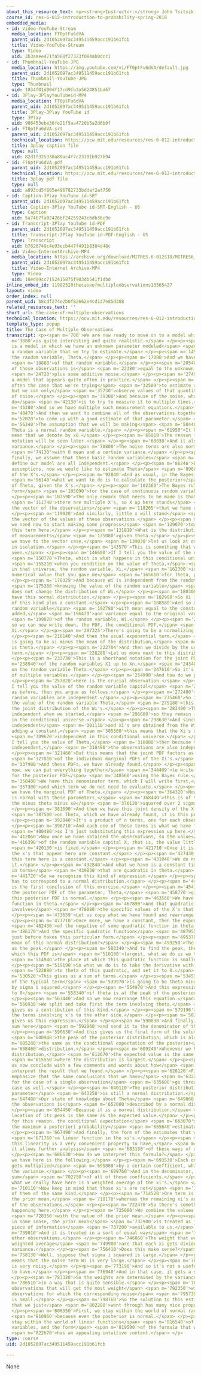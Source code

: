 ```yaml
---
about_this_resource_text: <p><strong>Instructor:</strong> John Tsitsiklis</p>
course_id: res-6-012-introduction-to-probability-spring-2018
embedded_media:
- id: Video-YouTube-Stream
  media_location: FT0ptFu6dVA
  parent_uid: 2d1052097ac349511459acc191b61fcb
  title: Video-YouTube-Stream
  type: Video
  uid: 3b3aaee471fa568f27323f084ab0dcc1
- id: Thumbnail-YouTube-JPG
  media_location: https://img.youtube.com/vi/FT0ptFu6dVA/default.jpg
  parent_uid: 2d1052097ac349511459acc191b61fcb
  title: Thumbnail-YouTube-JPG
  type: Thumbnail
  uid: 1034f01d90df17cd9fb3a5624851bd67
- id: 3Play-3PlayYouTubeid-MP4
  media_location: FT0ptFu6dVA
  parent_uid: 2d1052097ac349511459acc191b61fcb
  title: 3Play-3Play YouTube id
  type: 3Play
  uid: 986453ebe36fe21f5aa4720b5a2d6b0f
- id: FT0ptFu6dVA.srt
  parent_uid: 2d1052097ac349511459acc191b61fcb
  technical_location: https://ocw.mit.edu/resources/res-6-012-introduction-to-probability-spring-2018/part-ii-inference-limit-theorems/the-case-of-multiple-observations/FT0ptFu6dVA.srt
  title: 3play caption file
  type: null
  uid: 82d1f325330a89ac4f7c23101b927b94
- id: FT0ptFu6dVA.pdf
  parent_uid: 2d1052097ac349511459acc191b61fcb
  technical_location: https://ocw.mit.edu/resources/res-6-012-introduction-to-probability-spring-2018/part-ii-inference-limit-theorems/the-case-of-multiple-observations/FT0ptFu6dVA.pdf
  title: 3play pdf file
  type: null
  uid: a893cd5f885e496782733bddaf2af750
- id: Caption-3Play YouTube id-SRT
  parent_uid: 2d1052097ac349511459acc191b61fcb
  title: Caption-3Play YouTube id-SRT-English - US
  type: Caption
  uid: 5a74b7fa02426bf24259243c6db3bc9e
- id: Transcript-3Play YouTube id-PDF
  parent_uid: 2d1052097ac349511459acc191b61fcb
  title: Transcript-3Play YouTube id-PDF-English - US
  type: Transcript
  uid: b7826749c4e93ecb447f491b8304d48c
- id: Video-InternetArchive-MP4
  media_location: https://archive.org/download/MITRES.6-012S18/MITRES6_012S18_L15-04_300k.mp4
  parent_uid: 2d1052097ac349511459acc191b61fcb
  title: Video-Internet Archive-MP4
  type: Video
  uid: 10ed99cc7152415875f903db541f1dbd
inline_embed_id: 11982320thecaseofmultipleobservations13565427
layout: video
order_index: null
parent_uid: b8cdf274e2b0f82662e4cd137e85d308
related_resources_text: ''
short_url: the-case-of-multiple-observations
technical_location: https://ocw.mit.edu/resources/res-6-012-introduction-to-probability-spring-2018/part-ii-inference-limit-theorems/the-case-of-multiple-observations
template_type: popup
title: The Case of Multiple Observations
transcript: <p><span m='700'>We are now ready to move on to a model which</span> <span
  m='3880'>is quite interesting and quite realistic.</span> </p><p><span m='7240'>This
  is a model in which we have an unknown parameter modeled</span> <span m='11900'>as
  a random variable that we try to estimate.</span> </p><p><span m='14970'>This is
  the random variable, Theta.</span> </p><p><span m='17080'>And we have multiple observations</span>
  <span m='18880'>of that random variable.</span> </p><p><span m='20540'>Each one
  of those observations is</span> <span m='22380'>equal to the unknown random variable,</span>
  <span m='24720'>plus some additive noise.</span> </p><p><span m='27490'>This is
  a model that appears quite often in practice.</span> </p><p><span m='30900'>It is
  often the case that we're trying</span> <span m='32509'>to estimate a certain quantity,
  but we can only</span> <span m='35730'>observe values of that quantity in the presence
  of noise.</span> </p><p><span m='39300'>And because of the noise, what we want to
  do</span> <span m='42130'>is to try to measure it to multiple times.</span> </p><p><span
  m='45280'>And so we have multiple such measurement equations.</span> </p><p><span
  m='48470'>And then we want to combine all of the observations together</span> <span
  m='52020'>to come up with a good estimate of that parameter.</span> </p><p><span
  m='56340'>The assumption that we will be making</span> <span m='58440'>are that
  Theta is a normal random variable.</span> </p><p><span m='61950'>It has a certain
  mean that we denote by x0.</span> </p><p><span m='65019'>The reason for this strange
  notation will be seen later.</span> </p><p><span m='68030'>And it also has a certain
  variance.</span> </p><p><span m='70800'>The noise terms are also normal random variables</span>
  <span m='74130'>with 0 mean and a certain variance.</span> </p><p><span m='77360'>And
  finally, we assume that these basic random variables</span> <span m='81300'>that
  define our model are all independent.</span> </p><p><span m='86240'>Based on these
  assumptions, now we would like to estimate Theta</span> <span m='89680'>on the basis
  of the X's.</span> </p><p><span m='92840'>And as usual, in the Bayesian setting,</span>
  <span m='96140'>what we want to do is to calculate the posterior</span> <span m='98759'>distribution
  of Theta, given the X's.</span> </p><p><span m='102360'>The Bayes rule has the usual
  form</span> <span m='105090'>for the case of continuous random variables.</span>
  </p><p><span m='107590'>The only remark that needs to be made is that in this case,</span>
  <span m='111740'>there are multiple X's, so X up here stands</span> <span m='115729'>for
  the vector of the observations</span> <span m='118265'>that we have obtained.</span>
  </p><p><span m='119920'>And similarly, little x will stand</span> <span m='122160'>for
  the vector of the values of these observations.</span> </p><p><span m='126260'>So
  we need now to start making some progress</span> <span m='129070'>towards calculating
  this term here.</span> </p><p><span m='131810'>What is the distribution of the vector
  of measurements</span> <span m='135080'>given theta.</span> </p><p><span m='136600'>Before
  we move to the vector case,</span> <span m='139030'>let us look at one of the measurements
  in isolation.</span> </p><p><span m='143570'>This is something that we have already
  seen.</span> </p><p><span m='146600'>If I tell you the value of the random variable,</span>
  <span m='150770'>Theta, which is what happens in this conditional universe</span>
  <span m='155210'>when you condition on the value of Theta,</span> <span m='158270'>then
  in that universe, the random variable, Xi,</span> <span m='162300'>is equal to the
  numerical value that you gave me</span> <span m='165610'>for Theta, plus Wi.</span>
  </p><p><span m='170329'>And because Wi is independent from the random variable Theta,</span>
  <span m='175360'>knowing the value of the random variable</span> <span m='177579'>Theta
  does not change the distribution of Wi.</span> </p><p><span m='180300'>It will still
  have this normal distribution.</span> </p><p><span m='182990'>So Xi is a normal
  of this kind plus a constant.</span> </p><p><span m='188580'>And so Xi is a normal
  random variable</span> <span m='192780'>with mean equal to the constant that we
  added,</span> <span m='196470'>and variance equal to the original variance</span>
  <span m='199020'>of the random variable, Wi.</span> </p><p><span m='201420'>And
  so we can now write down, the PDF, the conditional PDF,</span> <span m='205750'>of
  Xi.</span> </p><p><span m='207325'>There's going to be a normalizing constant.</span>
  </p><p><span m='210140'>And then the usual exponential term,</span> <span m='212700'>which
  is going to be xi minus the mean of the distribution,</span> <span m='219730'>which
  is theta.</span> </p><p><span m='222704'>And then we divide by the usual variance
  term.</span> </p><p><span m='228280'>Let us move next to this distribution here.</span>
  </p><p><span m='233730'>This is a shorthand notation for the joint PDF</span> <span
  m='238940'>of the random variables X1 up to Xn,</span> <span m='243480'>conditional
  on the random variable Theta.</span> </p><p><span m='247610'>So it's really a function
  of multiple variables.</span> </p><p><span m='254990'>And how do we proceed now?</span>
  </p><p><span m='257820'>Here is the crucial observation.</span> </p><p><span m='260899'>If
  I tell you the value of the random variable capital</span> <span m='266090'>Theta
  as before, then you argue as follows.</span> </p><p><span m='272400'>All of these
  random variables are independent.</span> </p><p><span m='275460'>So if I tell you
  the value of the random variable Theta,</span> <span m='279180'>this does not change
  the joint distribution of the Wi's.</span> </p><p><span m='283490'>The Wi's were
  independent when we started,</span> <span m='286680'>so they remain independent
  in the conditional universe.</span> </p><p><span m='298630'>And since the Wi's are
  independent</span> <span m='301110'>and Xi's are obtained from the Wi's by just
  adding a constant,</span> <span m='305560'>this means that the Xi's are also</span>
  <span m='309670'>independent in this conditional universe.</span> </p><p><span m='313420'>Once
  I tell you the value of Theta,</span> <span m='316080'>then because the noises are
  independent,</span> <span m='318490'>the observations are also independent.</span>
  </p><p><span m='321460'>But this means that the joint PDF factors as a product</span>
  <span m='327810'>of the individual marginal PDFs of the Xi's.</span> </p><p><span
  m='337900'>And these PDFs, we have already found.</span> </p><p><span m='341540'>So
  now, we can put everything together</span> <span m='344409'>to write down a formula
  for the posterior PDF</span> <span m='348560'>using the Bayes rule.</span> </p><p><span
  m='350400'>We have this denominator term, which I will write first,</span> <span
  m='357300'>and which term we do not need to evaluate.</span> </p><p><span m='360580'>Then
  we have the marginal PDF of Theta.</span> </p><p><span m='364320'>Now since Theta
  is normal with these parameters,</span> <span m='368440'>this is of the form e to
  the minus theta minus x0</span> <span m='376120'>squared over 2 sigma 0 squared.</span>
  </p><p><span m='381690'>And then we have this joint density of the X's conditioned</span>
  <span m='387500'>on Theta, which we have already found, it is this product here.</span>
  </p><p><span m='392840'>It's a product of n terms, one for each observation.</span>
  </p><p><span m='396710'>And each one of these terms is what we have found earlier,</span>
  <span m='400480'>so I'm just substituting this expression up here.</span> </p><p><span
  m='412060'>Now once we have obtained the observations, so the value</span> <span
  m='416390'>of the random variable capital X, that is, the value little x,</span>
  <span m='420130'>is fixed.</span> </p><p><span m='421710'>Once it is fixed, then
  the x's that appear here are constant.</span> </p><p><span m='427430'>So in particular,
  this term here is a constant.</span> </p><p><span m='431040'>We do not bother with
  it.</span> </p><p><span m='432840'>And what we have is a constant times an exponential
  in terms</span> <span m='439030'>that are quadratic in theta.</span> </p><p><span
  m='441720'>So we recognize this kind of expression.</span> </p><p><span m='445020'>It
  has to correspond to a normal distribution.</span> </p><p><span m='449410'>And this
  is the first conclusion of this exercise.</span> </p><p><span m='454120'>That is,
  the posterior PDF of the parameter, Theta,</span> <span m='458770'>given our observations,
  this posterior PDF is normal.</span> </p><p><span m='463560'>We have e to a quadratic
  function in theta.</span> </p><p><span m='467890'>And that quadratic function also
  involves</span> <span m='470080'>the specific values of the X's that we have obtained.</span>
  </p><p><span m='473659'>Let us copy what we have found and rearrange it.</span>
  </p><p><span m='477710'>Once more, we have a constant, then the exponential</span>
  <span m='482430'>of the negative of some quadratic function in theta.</span> </p><p><span
  m='486170'>And the specific quadratic function</span> <span m='487955'>that we calculated
  just before takes this particular form.</span> </p><p><span m='495370'>What is the
  mean of this normal distribution?</span> </p><p><span m='499250'>The mean is same
  as the peak.</span> </p><p><span m='503340'>And to find the peak, the location at
  which this PDF is</span> <span m='510180'>largest, what we do is we try to find</span>
  <span m='514940'>the place at which this quadratic function is smallest.</span>
  </p><p><span m='519190'>So what we do is to take the derivative with respect</span>
  <span m='522890'>to theta of this quadratic, and set it to 0.</span> </p><p><span
  m='530520'>This gives us a sum of terms.</span> </p><p><span m='534530'>The derivative
  of the typical term</span> <span m='539970'>is going to be theta minus xi, divided
  by sigma i squared.</span> </p><p><span m='554970'>And this expression must be equal
  to 0</span> <span m='558340'>if theta is at the peak of the posterior distribution.</span>
  </p><p><span m='563440'>And so we now rearrange this equation.</span> </p><p><span
  m='566930'>We split and take first the term involving theta,</span> <span m='570700'>and
  gives us a contribution of this kind.</span> </p><p><span m='579190'>And we move
  the terms involving x's to the other side.</span> </p><p><span m='583160'>And this
  gives us this expression.</span> </p><p><span m='590830'>And finally, we take this
  sum here</span> <span m='592960'>and send it to the denominator of the other side.</span>
  </p><p><span m='596630'>And this gives us the final form of the solution:</span>
  <span m='600940'>the peak of the posterior distribution, which is also</span> <span
  m='605280'>the same as the conditional expectation of the posterior</span> <span
  m='608400'>distribution.</span> </p><p><span m='609240'>Whenever we have a normal
  distribution,</span> <span m='612670'>the expected value is the same as the place</span>
  <span m='615550'>where the distribution is largest.</span> </p><p><span m='621280'>Let
  us now conclude with a few comments and words about how</span> <span m='625000'>to
  interpret the result that we found.</span> </p><p><span m='628120'>First, let me
  emphasize that the same conclusions that we have</span> <span m='632210'>obtained
  for the case of a single observation</span> <span m='635680'>go through in this
  case as well.</span> </p><p><span m='640110'>The posterior distribution of the unknown
  parameter</span> <span m='643250'>is still a normal distribution.</span> </p><p><span
  m='647480'>Our state of knowledge about Theta</span> <span m='649860'>after we obtain
  the observations is</span> <span m='652000'>described by a normal distribution.</span>
  </p><p><span m='654450'>Because it is a normal distribution,</span> <span m='656190'>the
  location of its peak is the same as the expected value.</span> </p><p><span m='660690'>And
  for this reason, the conditional expectation</span> <span m='663070'>estimate and
  the maximum a posteriori probability</span> <span m='665640'>estimates coincide.</span>
  </p><p><span m='667490'>And finally, the form of the estimates that we get is</span>
  <span m='671760'>a linear function in the xi's.</span> </p><p><span m='676700'>And
  this linearity is a very convenient property to have,</span> <span m='680430'>because
  it allows further analysis</span> <span m='683180'>of these ways of obtaining estimates.</span>
  </p><p><span m='686630'>How do we interpret this formula?</span> </p><p><span m='690620'>What
  we have here is the following.</span> </p><p><span m='693530'>Each one of the xi's
  gets multiplied</span> <span m='695880'>by a certain coefficient, which is 1 over
  the variance.</span> </p><p><span m='699760'>And in the denominator, we have the
  sum</span> <span m='702750'>of all of those coefficients.</span> </p><p><span m='704870'>So
  what we really have here is a weighted average of the xi's.</span> </p><p><span
  m='710110'>Now keep in mind that those xi's are not</span> <span m='712720'>all
  of them of the same kind.</span> </p><p><span m='714520'>One term is x0, which is
  the prior mean,</span> <span m='718170'>whereas the remaining xi's are the values
  of the observations.</span> </p><p><span m='722470'>So there's something interesting
  happening here.</span> </p><p><span m='725080'>We combine the values of the observations</span>
  <span m='728350'>with the value of the prior mean.</span> </p><p><span m='730790'>And
  in some sense, the prior mean</span> <span m='732900'>is treated as just one more
  piece of information</span> <span m='737200'>available to us.</span> </p><p><span
  m='739010'>And it is treated in a sort of equal way</span> <span m='743100'>as the
  other observations.</span> </p><p><span m='746060'>The weight that we have in this
  weighted average</span> <span m='749980'>are that each xi gets divided by the corresponding
  variance.</span> </p><p><span m='756410'>Does this make sense?</span> </p><p><span
  m='758130'>Well, suppose that sigma i squared is large.</span> </p><p><span m='765290'>This
  means that the noise term Wi is very large.</span> </p><p><span m='769300'>So Xi
  is very noisy.</span> </p><p><span m='773190'>And so it's not a useful observation
  to have.</span> </p><p><span m='776940'>And in that case, it gets a small weight.</span>
  </p><p><span m='783320'>So the weights are determined by the variances</span> <span
  m='786510'>in a way that is quite sensible.</span> </p><p><span m='789480'>Those
  observations that will get the most weight</span> <span m='792350'>will be those
  observations for which the corresponding noise</span> <span m='795730'>variance
  is small.</span> </p><p><span m='798760'>So the solution to this estimation problem
  that we just</span> <span m='802280'>went through has many nice properties.</span>
  </p><p><span m='806350'>First, we stay within the world of normal random variables,</span>
  <span m='810960'>because even the posterior is normal.</span> </p><p><span m='813760'>We
  stay within the world of linear functions</span> <span m='816540'>of normal random
  variables, and the form</span> <span m='819590'>of the formula that we have, itself,</span>
  <span m='822670'>has an appealing intuitive content.</span> </p>
type: course
uid: 2d1052097ac349511459acc191b61fcb

---
```

None